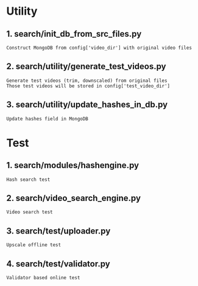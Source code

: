 # Utility
## 1. search/init_db_from_src_files.py
    Construct MongoDB from config['video_dir'] with original video files

## 2. search/utility/generate_test_videos.py
    Generate test videos (trim, downscaled) from original files
    Those test videos will be stored in config['test_video_dir']

## 3. search/utility/update_hashes_in_db.py
    Update hashes field in MongoDB

# Test
## 1. search/modules/hashengine.py
    Hash search test

## 2. search/video_search_engine.py
    Video search test

## 3. search/test/uploader.py
    Upscale offline test

## 4. search/test/validator.py
    Validator based online test